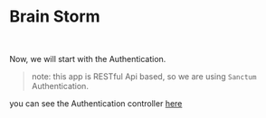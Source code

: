 # Brain Storm

<br>

Now, we will start with the Authentication.
> note: this app is RESTful Api based, so we are using `Sanctum` Authentication.

you can see the Authentication controller <a href="file://app/Http/Controllers/Api/AuthController.php">here</a>
